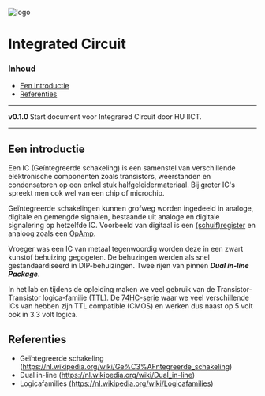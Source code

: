 ![logo](./img/Signetics_NE555N.jfif) [](logo-id)

# Integrated Circuit[](title-id) <!-- omit in toc -->

### Inhoud[](toc-id) <!-- omit in toc -->

- [Een introductie](#een-introductie)
- [Referenties](#referenties)

---

**v0.1.0 [](version-id)** Start document voor Integrared Circuit door HU IICT[](author-id).

---

## Een introductie

Een IC (Geïntegreerde schakeling) is een samenstel van verschillende elektronische componenten zoals transistors, weerstanden en condensatoren op een enkel stuk halfgeleidermateriaal. Bij groter IC's spreekt men ook wel van een chip of microchip. 

Geïntegreerde schakelingen kunnen grofweg worden ingedeeld in analoge, digitale en gemengde signalen, bestaande uit analoge en digitale signalering op hetzelfde IC. Voorbeeld van digitaal is een [(schuif)register](./74HC595/README.md) en analoog zoals een [OpAmp](./OpAmp/README.md).

Vroeger was een IC van metaal tegenwoordig worden deze in een zwart kunstof behuizing gegogeten. De behuzingen werden als snel gestandaardiseerd in DIP-behuizingen. Twee rijen van pinnen ***Dual in-line Package***.

In het lab en tijdens de opleiding maken we veel gebruik van de Transistor-Transistor logica-familie (TTL). De [74HC-serie](https://hu-hbo-ict.gitlab.io/turing-lab/ti-lab-shop/LA04.html) waar we veel verschillende ICs van hebben zijn TTL compatible (CMOS) en werken dus naast op 5 volt ook in 3.3 volt logica. 

## Referenties
- Geïntegreerde schakeling (<https://nl.wikipedia.org/wiki/Ge%C3%AFntegreerde_schakeling>)
- Dual in-line (<https://nl.wikipedia.org/wiki/Dual_in-line>)
- Logicafamilies (<https://nl.wikipedia.org/wiki/Logicafamilies>)
